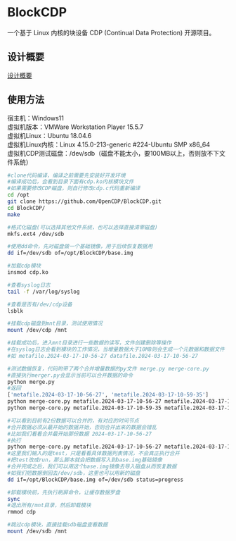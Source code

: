 # BlockCDP
一个基于 Linux 内核的块设备 CDP (Continual Data Protection) 开源项目。

## 设计概要
[设计概要](http://github.com/OpenCDP)

## 使用方法
宿主机：Windows11  
虚拟机版本：VMWare Workstation Player 15.5.7  
虚拟机Linux：Ubuntu 18.04.6  
虚拟机Linux内核：Linux 4.15.0-213-generic #224-Ubuntu SMP x86_64  
虚拟机CDP测试磁盘：/dev/sdb（磁盘不能太小，要100MB以上，否则放不下文件系统）  
```bash
#clone代码编译，编译之前需要先安装好开发环境
#编译成功后，会看到目录下面有cdp.ko内核模块文件
#如果需要修改CDP磁盘，则自行修改cdp.c代码重新编译
cd /opt
git clone https://github.com/OpenCDP/BlockCDP.git
cd BlockCDP/
make

#格式化磁盘(可以选择其他文件系统，也可以选择直接清零磁盘)
mkfs.ext4 /dev/sdb

#使用dd命令，先对磁盘做一个基础镜像，用于后续恢复数据用
dd if=/dev/sdb of=/opt/BlockCDP/base.img

#加载cdp模块
insmod cdp.ko

#查看syslog日志
tail -f /var/log/syslog

#查看是否有/dev/cdp设备
lsblk

#挂载cdp磁盘到mnt目录，测试使用情况
mount /dev/cdp /mnt

#挂载成功后，进入mnt目录进行一些数据的读写，文件创建删除等操作
#在syslog日志会看到模块的工作情况，当增量数据大于10MB则会生成一个元数据和数据文件
#如 metafile.2024-03-17-10-56-27 datafile.2024-03-17-10-56-27

#测试数据恢复，代码附带了两个合并增量数据的py文件 merge.py merge-core.py
#直接执行merger.py会显示当前可以合并数据的命令
python merge.py
#返回
['metafile.2024-03-17-10-56-27', 'metafile.2024-03-17-10-59-35']
python merge-core.py metafile.2024-03-17-10-56-27 metafile.2024-03-17-10-56-27 '' '' test
python merge-core.py metafile.2024-03-17-10-59-35 metafile.2024-03-17-10-59-35 '' '' test

#可以看到目前有2份数据可以合并的，有对应的时间节点
#合并数据必须从最开始的数据开始，否则合并出来的数据会错乱
#比如我们看看合并最开始那份数据 2024-03-17-10-56-27
#执行
python merge-core.py metafile.2024-03-17-10-56-27 metafile.2024-03-17-10-56-27 '' '' test
#这里我们输入的是test，只是看看具体数据列表情况，不会真正执行合并
#把test改成run，那么脚本就会把数据写入到base.img基础镜像
#合并完成之后，我们可以用这个base.img镜像去导入磁盘从而恢复数据
#如我们把数据倒回去/dev/sdb，这里也可以用新的磁盘
dd if=/opt/BlockCDP/base.img of=/dev/sdb status=progress

#卸载模块前，先执行刷屏命令，让缓存数据罗盘
sync
#退出所有/mnt目录，然后卸载模块
rmmod cdp

#跳过cdp模块，直接挂载sdb磁盘查看数据
mount /dev/sdb /mnt

```
